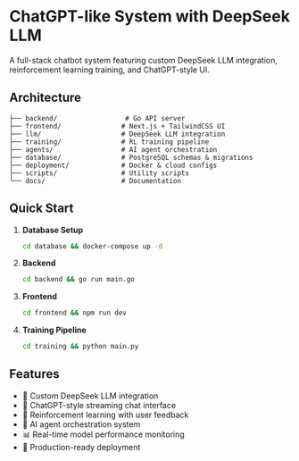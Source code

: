 # ChatGPT-like System with DeepSeek LLM

A full-stack chatbot system featuring custom DeepSeek LLM integration, reinforcement learning training, and ChatGPT-style UI.

## Architecture

```
├── backend/                 # Go API server
├── frontend/               # Next.js + TailwindCSS UI
├── llm/                    # DeepSeek LLM integration
├── training/               # RL training pipeline
├── agents/                 # AI agent orchestration
├── database/               # PostgreSQL schemas & migrations
├── deployment/             # Docker & cloud configs
├── scripts/                # Utility scripts
└── docs/                   # Documentation
```

## Quick Start

1. **Database Setup**
   ```bash
   cd database && docker-compose up -d
   ```

2. **Backend**
   ```bash
   cd backend && go run main.go
   ```

3. **Frontend**
   ```bash
   cd frontend && npm run dev
   ```

4. **Training Pipeline**
   ```bash
   cd training && python main.py
   ```

## Features

- 🤖 Custom DeepSeek LLM integration
- 💬 ChatGPT-style streaming chat interface
- 🧠 Reinforcement learning with user feedback
- 🔄 AI agent orchestration system
- 📊 Real-time model performance monitoring
- 🚀 Production-ready deployment
